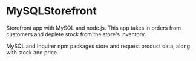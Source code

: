 # MySQLStorefront
<p>Storefront app with MySQL and node.js. This app takes in orders from customers and deplete stock from the store's inventory. </p>
<p>MySQL and Inquirer npm packages store and request product data, along with stock and price.</p>
